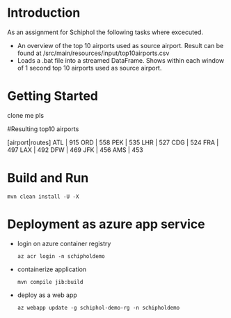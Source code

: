 # Introduction 
As an assignment for Schiphol the following tasks where excecuted. 

- An overview of the top 10 airports used as source airport. Result can be found at /src/main/resources/input/top10airports.csv
- Loads a .bat file into a streamed DataFrame. Shows within each window of 1 second top 10 airports used as source airport.

# Getting Started
clone me pls

#Resulting top10 airports    
  
[airport|routes]
ATL     | 915
ORD     | 558
PEK     | 535
LHR     | 527
CDG     | 524
FRA     | 497
LAX     | 492
DFW     | 469
JFK     | 456
AMS     | 453

# Build and Run
`mvn clean install -U -X`

# Deployment as azure app service

- login on azure container registry

  `az acr login -n schipholdemo`

- containerize application

   `mvn compile jib:build`
    
- deploy as a web app

  `az webapp update -g schiphol-demo-rg -n schipholdemo`
  